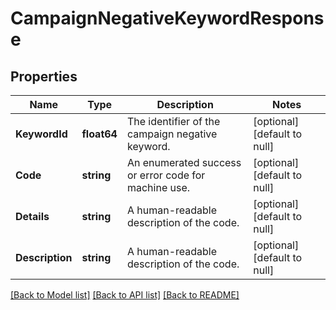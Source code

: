 # CampaignNegativeKeywordResponse

## Properties
Name | Type | Description | Notes
------------ | ------------- | ------------- | -------------
**KeywordId** | **float64** | The identifier of the campaign negative keyword. | [optional] [default to null]
**Code** | **string** | An enumerated success or error code for machine use. | [optional] [default to null]
**Details** | **string** | A human-readable description of the code. | [optional] [default to null]
**Description** | **string** | A human-readable description of the code. | [optional] [default to null]

[[Back to Model list]](../README.md#documentation-for-models) [[Back to API list]](../README.md#documentation-for-api-endpoints) [[Back to README]](../README.md)

